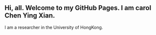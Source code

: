 ## Hi, all. Welcome to my GitHub Pages. I am carol Chen Ying Xian.

I am a researcher in the University of HongKong.

